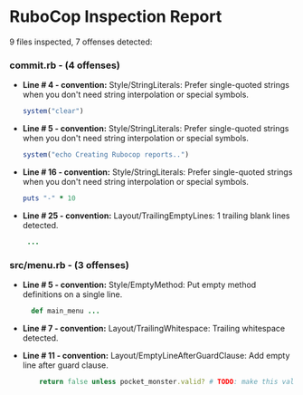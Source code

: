 # RuboCop Inspection Report

9 files inspected, 7 offenses detected:

### commit.rb - (4 offenses)
  * **Line # 4 - convention:** Style/StringLiterals: Prefer single-quoted strings when you don't need string interpolation or special symbols.

    ```rb
    system("clear")
    ```

  * **Line # 5 - convention:** Style/StringLiterals: Prefer single-quoted strings when you don't need string interpolation or special symbols.

    ```rb
    system("echo Creating Rubocop reports..")
    ```

  * **Line # 16 - convention:** Style/StringLiterals: Prefer single-quoted strings when you don't need string interpolation or special symbols.

    ```rb
    puts "-" * 10
    ```

  * **Line # 25 - convention:** Layout/TrailingEmptyLines: 1 trailing blank lines detected.

    ```rb
     ...
    ```

### src/menu.rb - (3 offenses)
  * **Line # 5 - convention:** Style/EmptyMethod: Put empty method definitions on a single line.

    ```rb
      def main_menu ...
    ```

  * **Line # 7 - convention:** Layout/TrailingWhitespace: Trailing whitespace detected.

  * **Line # 11 - convention:** Layout/EmptyLineAfterGuardClause: Add empty line after guard clause.

    ```rb
        return false unless pocket_monster.valid? # TODO: make this valid? meth
    ```

